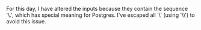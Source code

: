 For this day, I have altered the inputs because they contain the sequence '\\.',
which has special meaning for Postgres. I've escaped all '\\' (using '\\\\') to
avoid this issue.
